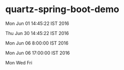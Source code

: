# quartz-spring-boot-demo

Mon Jun 01 14:45:22 IST 2016

Thu Jun 30 14:45:22 IST 2016

Mon Jun 06 8:00:00 IST 2016

Mon Jun 06 17:00:00 IST 2016

Mon Wed Fri


